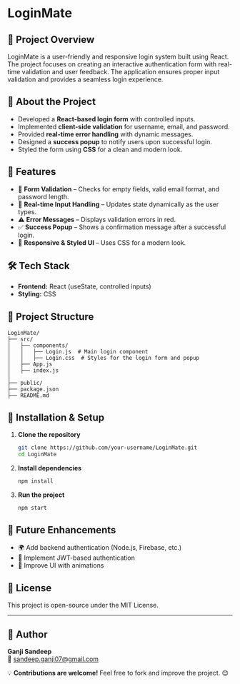 # LoginMate

## 📌 Project Overview

LoginMate is a user-friendly and responsive login system built using React. The project focuses on creating an interactive authentication form with real-time validation and user feedback. The application ensures proper input validation and provides a seamless login experience.

## 📖 About the Project

- Developed a **React-based login form** with controlled inputs.
- Implemented **client-side validation** for username, email, and password.
- Provided **real-time error handling** with dynamic messages.
- Designed a **success popup** to notify users upon successful login.
- Styled the form using **CSS** for a clean and modern look.

## 🚀 Features

- 📝 **Form Validation** – Checks for empty fields, valid email format, and password length.
- 🔄 **Real-time Input Handling** – Updates state dynamically as the user types.
- ⚠️ **Error Messages** – Displays validation errors in red.
- ✅ **Success Popup** – Shows a confirmation message after a successful login.
- 🎨 **Responsive & Styled UI** – Uses CSS for a modern look.

## 🛠️ Tech Stack

- **Frontend:** React (useState, controlled inputs)
- **Styling:** CSS

## 📂 Project Structure

```
LoginMate/
├── src/
│   ├── components/
│   │   ├── Login.js  # Main login component
│   │   ├── Login.css  # Styles for the login form and popup
│   ├── App.js
│   ├── index.js
│
├── public/
├── package.json
├── README.md
```

## 🎯 Installation & Setup

1. **Clone the repository**
   ```sh
   git clone https://github.com/your-username/LoginMate.git
   cd LoginMate
   ```
2. **Install dependencies**
   ```sh
   npm install
   ```
3. **Run the project**
   ```sh
   npm start
   ```


## 🚧 Future Enhancements

- 🌍 Add backend authentication (Node.js, Firebase, etc.)
- 🔐 Implement JWT-based authentication
- 🎨 Improve UI with animations

## 📜 License

This project is open-source under the MIT License.

---

## 👤 Author

**Ganji Sandeep**  
📧 sandeep.ganji07@gmail.com

💡 **Contributions are welcome!** Feel free to fork and improve the project. 😊
